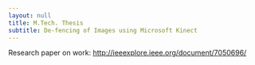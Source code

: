 ```yaml
---
layout: null
title: M.Tech. Thesis
subtitle: De-fencing of Images using Microsoft Kinect
---
```

Research paper on work: http://ieeexplore.ieee.org/document/7050696/
